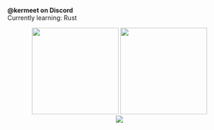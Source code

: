 <b>@kermeet on Discord</b><br/>
Currently learning: Rust

<p align="center">
	<img src="https://github-readme-stats.vercel.app/api?username=krmeet&show_icons=true&theme=omni&hide_border=true" height="195px"/>
	<img src="https://github-readme-stats.vercel.app/api/top-langs/?username=krmeet&layout=donut&theme=omni&langs_count=10&hide_border=true" height="195px"/>
	<br/>
	<img src="https://github-readme-stats.vercel.app/api/wakatime?username=krmeet&theme=omni&hide_border=true"/>
</p>
